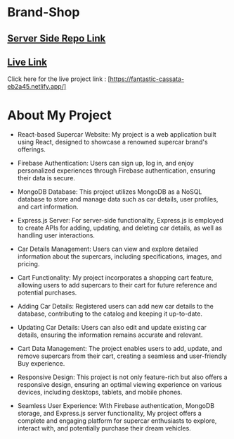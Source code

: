 # Brand-Shop

## [ Server Side Repo Link ](https://github.com/MD-AHAD-KHAN-PATHAN/brand-shop-server)


## [ Live Link ](https://fantastic-cassata-eb2a45.netlify.app/)

Click here for the live project link : [https://fantastic-cassata-eb2a45.netlify.app/]

# About My Project

- React-based Supercar Website: My project is a web application built using React, designed to showcase a renowned supercar brand's offerings.

- Firebase Authentication: Users can sign up, log in, and enjoy personalized experiences through Firebase authentication, ensuring their data is secure.

- MongoDB Database: This project utilizes MongoDB as a NoSQL database to store and manage data such as car details, user profiles, and cart information.

- Express.js Server: For server-side functionality, Express.js is employed to create APIs for adding, updating, and deleting car details, as well as handling user interactions.

- Car Details Management: Users can view and explore detailed information about the supercars, including specifications, images, and pricing.

- Cart Functionality: My project incorporates a shopping cart feature, allowing users to add supercars to their cart for future reference and potential purchases.

- Adding Car Details: Registered users can add new car details to the database, contributing to the catalog and keeping it up-to-date.

- Updating Car Details: Users can also edit and update existing car details, ensuring the information remains accurate and relevant.

- Cart Data Management: The project enables users to add, update, and remove supercars from their cart, creating a seamless and user-friendly Buy experience.

- Responsive Design: This project is not only feature-rich but also offers a responsive design, ensuring an optimal viewing experience on various devices, including desktops, tablets, and mobile phones.

- Seamless User Experience: With Firebase authentication, MongoDB storage, and Express.js server functionality, My project offers a complete and engaging platform for supercar enthusiasts to explore, interact with, and potentially purchase their dream vehicles.


